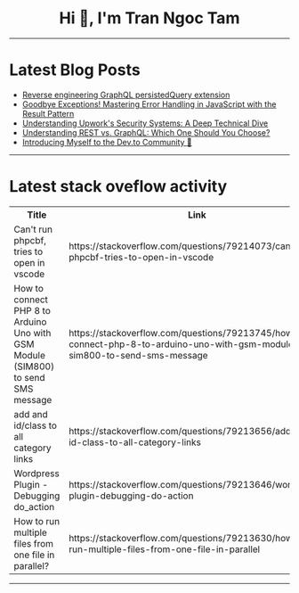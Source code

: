<h1 align="center">Hi 👋, I'm Tran Ngoc Tam</h1>

---

# Latest Blog Posts 
<!-- BLOG-POST-LIST:START -->
- [Reverse engineering GraphQL persistedQuery extension](https://dev.to/crawlee/reverse-engineering-graphql-persistedquery-extension-4o9j)
- [Goodbye Exceptions! Mastering Error Handling in JavaScript with the Result Pattern](https://dev.to/gautam_kumar_d3daad738680/goodbye-exceptions-mastering-error-handling-in-javascript-with-the-result-pattern-26kb)
- [Understanding Upwork&#39;s Security Systems: A Deep Technical Dive](https://dev.to/jason_smith_c5f0dd9d2c5c9/understanding-upworks-security-systems-a-deep-technical-dive-59p2)
- [Understanding REST vs. GraphQL: Which One Should You Choose?](https://dev.to/ayusharpcoder/understanding-rest-vs-graphql-which-one-should-you-choose-5bm0)
- [Introducing Myself to the Dev.to Community 🚀](https://dev.to/web_dev-usman/introducing-myself-to-the-devto-community-38il)
<!-- BLOG-POST-LIST:END -->

---

# Latest stack oveflow activity
<table>
  <tr><th>Title</th><th>Link</th></tr>
  <!-- STACKOVERFLOW:START --><tr><td>Can&#39;t run phpcbf, tries to open in vscode</td><td>https://stackoverflow.com/questions/79214073/cant-run-phpcbf-tries-to-open-in-vscode</td></tr><tr><td>How to connect PHP 8 to Arduino Uno with GSM Module &lpar;SIM800&rpar; to send SMS message</td><td>https://stackoverflow.com/questions/79213745/how-to-connect-php-8-to-arduino-uno-with-gsm-module-sim800-to-send-sms-message</td></tr><tr><td>add and id/class to all category links</td><td>https://stackoverflow.com/questions/79213656/add-and-id-class-to-all-category-links</td></tr><tr><td>Wordpress Plugin - Debugging do_action</td><td>https://stackoverflow.com/questions/79213646/wordpress-plugin-debugging-do-action</td></tr><tr><td>How to run multiple files from one file in parallel?</td><td>https://stackoverflow.com/questions/79213630/how-to-run-multiple-files-from-one-file-in-parallel</td></tr><!-- STACKOVERFLOW:END -->
</table>

---


